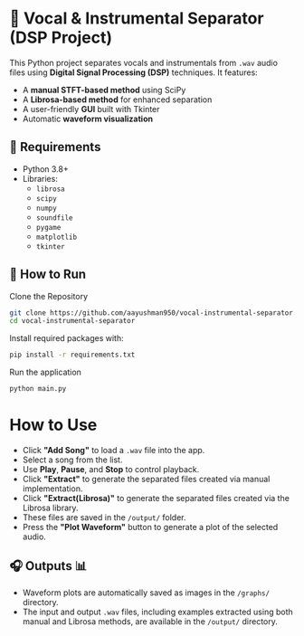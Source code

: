 # 🎵 Vocal & Instrumental Separator (DSP Project)

This Python project separates vocals and instrumentals from `.wav` audio files using **Digital Signal Processing (DSP)** techniques. It features:

- A **manual STFT-based method** using SciPy
- A **Librosa-based method** for enhanced separation
- A user-friendly **GUI** built with Tkinter
- Automatic **waveform visualization**

## 🔧 Requirements

- Python 3.8+
- Libraries:
  - `librosa`
  - `scipy`
  - `numpy`
  - `soundfile`
  - `pygame`
  - `matplotlib`
  - `tkinter`


## 🚀 How to Run
Clone the Repository

```bash
git clone https://github.com/aayushman950/vocal-instrumental-separator.git
cd vocal-instrumental-separator
```
Install required packages with:

```bash
pip install -r requirements.txt
```

Run the application
```bash
python main.py
```

# How to Use

- Click **"Add Song"** to load a `.wav` file into the app.  
- Select a song from the list.  
- Use **Play**, **Pause**, and **Stop** to control playback.  
- Click **"Extract"** to generate the separated files created via manual implementation.
- Click **"Extract(Librosa)"** to generate the separated files created via the Librosa library.
- These files are saved in the `/output/` folder.  
- Press the **"Plot Waveform"** button to generate a plot of the selected audio.

## 🎧 Outputs 📊
- Waveform plots are automatically saved as images in the `/graphs/` directory.  
- The input and output `.wav` files, including examples extracted using both manual and Librosa methods, are available in the `/output/` directory.
